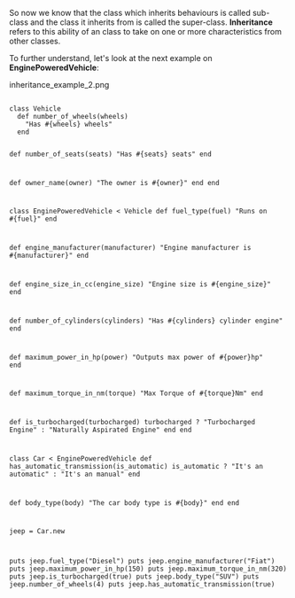 
So now we know that the class which inherits behaviours is called sub-class and the class it inherits from is called the super-class. **Inheritance** refers to this ability of an class to take on one or more characteristics from other classes.

To further understand, let's look at the next example on **EnginePoweredVehicle**:

<image>inheritance_example_2.png</image>

<codeblock language="ruby" type="lesson">
<code>
class Vehicle
  def number_of_wheels(wheels)
    "Has #{wheels} wheels"
  end

  def number_of_seats(seats)
    "Has #{seats} seats"
  end

  def owner_name(owner)
    "The owner is #{owner}"
  end
end

class EnginePoweredVehicle < Vehicle
  def fuel_type(fuel)
    "Runs on #{fuel}"
  end

  def engine_manufacturer(manufacturer)
    "Engine manufacturer is #{manufacturer}"
  end

  def engine_size_in_cc(engine_size)
    "Engine size is #{engine_size}"
  end

  def number_of_cylinders(cylinders)
    "Has #{cylinders} cylinder engine"
  end

  def maximum_power_in_hp(power)
    "Outputs max power of #{power}hp"
  end

  def maximum_torque_in_nm(torque)
    "Max Torque of #{torque}Nm"
  end

  def is_turbocharged(turbocharged)
    turbocharged ? "Turbocharged Engine" : "Naturally Aspirated Engine"
  end
end

class Car < EnginePoweredVehicle
  def has_automatic_transmission(is_automatic)
    is_automatic ? "It's an automatic" : "It's an manual"
  end

  def body_type(body)
    "The car body type is #{body}"
  end
end

jeep = Car.new

puts jeep.fuel_type("Diesel")
puts jeep.engine_manufacturer("Fiat")
puts jeep.maximum_power_in_hp(150)
puts jeep.maximum_torque_in_nm(320)
puts jeep.is_turbocharged(true)
puts jeep.body_type("SUV")
puts jeep.number_of_wheels(4)
puts jeep.has_automatic_transmission(true)
</code>
</codeblock>
